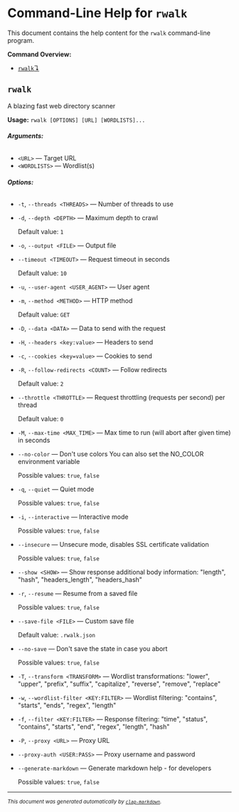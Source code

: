 # Command-Line Help for `rwalk`

This document contains the help content for the `rwalk` command-line program.

**Command Overview:**

* [`rwalk`↴](#rwalk)

## `rwalk`

A blazing fast web directory scanner

**Usage:** `rwalk [OPTIONS] [URL] [WORDLISTS]...`

###### **Arguments:**

* `<URL>` — Target URL
* `<WORDLISTS>` — Wordlist(s)

###### **Options:**

* `-t`, `--threads <THREADS>` — Number of threads to use
* `-d`, `--depth <DEPTH>` — Maximum depth to crawl

  Default value: `1`
* `-o`, `--output <FILE>` — Output file
* `--timeout <TIMEOUT>` — Request timeout in seconds

  Default value: `10`
* `-u`, `--user-agent <USER_AGENT>` — User agent
* `-m`, `--method <METHOD>` — HTTP method

  Default value: `GET`
* `-D`, `--data <DATA>` — Data to send with the request
* `-H`, `--headers <key:value>` — Headers to send
* `-c`, `--cookies <key=value>` — Cookies to send
* `-R`, `--follow-redirects <COUNT>` — Follow redirects

  Default value: `2`
* `--throttle <THROTTLE>` — Request throttling (requests per second) per thread

  Default value: `0`
* `-M`, `--max-time <MAX_TIME>` — Max time to run (will abort after given time) in seconds
* `--no-color` — Don't use colors You can also set the NO_COLOR environment variable

  Possible values: `true`, `false`

* `-q`, `--quiet` — Quiet mode

  Possible values: `true`, `false`

* `-i`, `--interactive` — Interactive mode

  Possible values: `true`, `false`

* `--insecure` — Unsecure mode, disables SSL certificate validation

  Possible values: `true`, `false`

* `--show <SHOW>` — Show response additional body information: "length", "hash", "headers_length", "headers_hash"
* `-r`, `--resume` — Resume from a saved file

  Possible values: `true`, `false`

* `--save-file <FILE>` — Custom save file

  Default value: `.rwalk.json`
* `--no-save` — Don't save the state in case you abort

  Possible values: `true`, `false`

* `-T`, `--transform <TRANSFORM>` — Wordlist transformations: "lower", "upper", "prefix", "suffix", "capitalize", "reverse", "remove", "replace"
* `-w`, `--wordlist-filter <KEY:FILTER>` — Wordlist filtering: "contains", "starts", "ends", "regex", "length"
* `-f`, `--filter <KEY:FILTER>` — Response filtering: "time", "status", "contains", "starts", "end", "regex", "length", "hash"
* `-P`, `--proxy <URL>` — Proxy URL
* `--proxy-auth <USER:PASS>` — Proxy username and password
* `--generate-markdown` — Generate markdown help - for developers

  Possible values: `true`, `false`




<hr/>

<small><i>
    This document was generated automatically by
    <a href="https://crates.io/crates/clap-markdown"><code>clap-markdown</code></a>.
</i></small>

